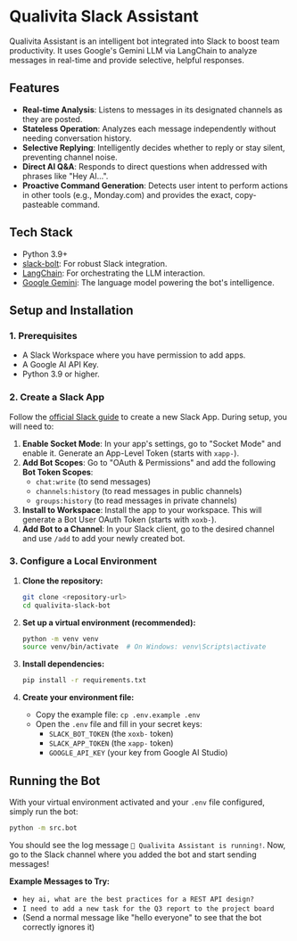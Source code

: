 # Qualivita Slack Assistant

Qualivita Assistant is an intelligent bot integrated into Slack to boost team productivity. It uses Google's Gemini LLM via LangChain to analyze messages in real-time and provide selective, helpful responses.

## Features

-   **Real-time Analysis**: Listens to messages in its designated channels as they are posted.
-   **Stateless Operation**: Analyzes each message independently without needing conversation history.
-   **Selective Replying**: Intelligently decides whether to reply or stay silent, preventing channel noise.
-   **Direct AI Q&A**: Responds to direct questions when addressed with phrases like "Hey AI...".
-   **Proactive Command Generation**: Detects user intent to perform actions in other tools (e.g., Monday.com) and provides the exact, copy-pasteable command.

## Tech Stack

-   Python 3.9+
-   [slack-bolt](https://slack.dev/bolt-python/): For robust Slack integration.
-   [LangChain](https://www.langchain.com/): For orchestrating the LLM interaction.
-   [Google Gemini](https://ai.google.dev/): The language model powering the bot's intelligence.

## Setup and Installation

### 1. Prerequisites

-   A Slack Workspace where you have permission to add apps.
-   A Google AI API Key.
-   Python 3.9 or higher.

### 2. Create a Slack App

Follow the [official Slack guide](https://api.slack.com/authentication/basics) to create a new Slack App. During setup, you will need to:

1.  **Enable Socket Mode**: In your app's settings, go to "Socket Mode" and enable it. Generate an App-Level Token (starts with `xapp-`).
2.  **Add Bot Scopes**: Go to "OAuth & Permissions" and add the following **Bot Token Scopes**:
    -   `chat:write` (to send messages)
    -   `channels:history` (to read messages in public channels)
    -   `groups:history` (to read messages in private channels)
3.  **Install to Workspace**: Install the app to your workspace. This will generate a Bot User OAuth Token (starts with `xoxb-`).
4.  **Add Bot to a Channel**: In your Slack client, go to the desired channel and use `/add` to add your newly created bot.

### 3. Configure a Local Environment

1.  **Clone the repository:**
    ```bash
    git clone <repository-url>
    cd qualivita-slack-bot
    ```

2.  **Set up a virtual environment (recommended):**
    ```bash
    python -m venv venv
    source venv/bin/activate  # On Windows: venv\Scripts\activate
    ```

3.  **Install dependencies:**
    ```bash
    pip install -r requirements.txt
    ```

4.  **Create your environment file:**
    -   Copy the example file: `cp .env.example .env`
    -   Open the `.env` file and fill in your secret keys:
        -   `SLACK_BOT_TOKEN` (the `xoxb-` token)
        -   `SLACK_APP_TOKEN` (the `xapp-` token)
        -   `GOOGLE_API_KEY` (your key from Google AI Studio)

## Running the Bot

With your virtual environment activated and your `.env` file configured, simply run the bot:

```bash
python -m src.bot
```

You should see the log message `🤖 Qualivita Assistant is running!`. Now, go to the Slack channel where you added the bot and start sending messages!

**Example Messages to Try:**

-   `hey ai, what are the best practices for a REST API design?`
-   `I need to add a new task for the Q3 report to the project board`
-   (Send a normal message like "hello everyone" to see that the bot correctly ignores it)
